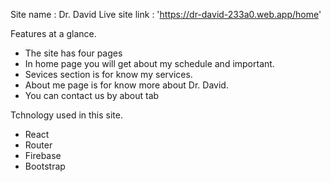 Site name : Dr. David
Live site link : 'https://dr-david-233a0.web.app/home'


Features at a glance.

- The site has four pages
- In home page you will get  about my schedule and important.
- Sevices section is for know my services.
- About me page is for know more about Dr. David.
- You can contact us by about tab

Tchnology used in this site.
- React
- Router
- Firebase
- Bootstrap